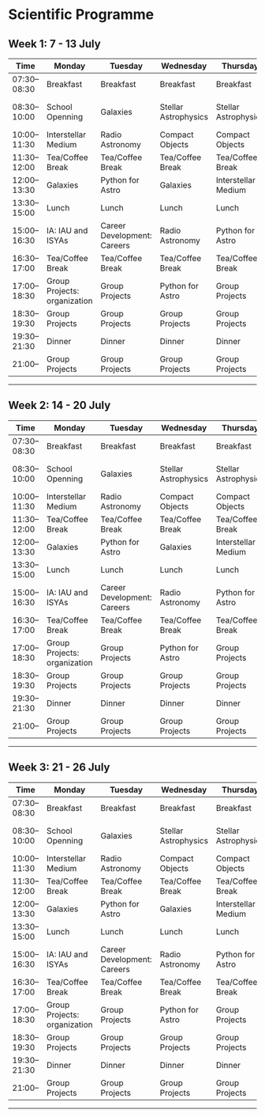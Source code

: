 # Scientific Programme

## Week 1: 7 - 13 July

| Time       | Monday              | Tuesday                      | Wednesday                   | Thursday                          | Friday                          | Saturday                  | Sunday                          |
|------------|---------------------|------------------------------|-----------------------------|-----------------------------------|---------------------------------|---------------------------------|---------------------------------|
| 07:30–08:30 | Breakfast | Breakfast         | Breakfast    | Breakfast    | Breakfast          | Breakfast |Breakfast |
| 08:30–10:00 | School Openning  | Galaxies       | Stellar Astrophysics   | Stellar Astrophysics  | Career Development: Interests            | | |
| 10:00–11:30 | Interstellar Medium | Radio Astronomy  | Compact Objects     | Compact Objects     | Compact Objects|| |
| 11:30–12:00 | Tea/Coffee Break  | Tea/Coffee Break |Tea/Coffee Break | Tea/Coffee Break   | Tea/Coffee Break     || |
| 12:00–13:30 | Galaxies   |  Python for Astro  | Galaxies |Interstellar Medium   | Radio Astronomy     || |
| 13:30–15:00 | Lunch | Lunch | Lunch| Lunch  | Lunch  |Lunch | Lunch|
| 15:00–16:30 | IA: IAU and ISYAs | Career Development: Careers| Radio Astronomy  |  Python for Astro |Group Projects   || |
| 16:30–17:00 | Tea/Coffee Break | Tea/Coffee Break | Tea/Coffee Break | Tea/Coffee Break              | Tea/Coffee Break     || |
| 17:00–18:30 | Group Projects: organization  | Group Projects | Python for Astro |Group Projects         | Group Projects     || |
| 18:30–19:30 | Group Projects  | Group Projects | Group Projects | Group Projects              | Group Projects     || |
| 19:30–21:30 | Dinner    | Dinner    | Dinner    | Dinner    | Dinner    | Dinner    | Dinner    || |
| 21:00– | Group Projects  | Group Projects | Group Projects | Group Projects            | Group Projects     |

---

## Week 2: 14 - 20 July

| Time       | Monday              | Tuesday                      | Wednesday                   | Thursday                          | Friday                          | Saturday                  | Sunday                          |
|------------|---------------------|------------------------------|-----------------------------|-----------------------------------|---------------------------------|---------------------------------|---------------------------------|
| 07:30–08:30 | Breakfast | Breakfast         | Breakfast    | Breakfast    | Breakfast          | Breakfast |Breakfast |
| 08:30–10:00 | School Openning  | Galaxies       | Stellar Astrophysics   | Stellar Astrophysics  | Career Development: Interests            | | |
| 10:00–11:30 | Interstellar Medium | Radio Astronomy  | Compact Objects     | Compact Objects     | Compact Objects|| |
| 11:30–12:00 | Tea/Coffee Break  | Tea/Coffee Break |Tea/Coffee Break | Tea/Coffee Break   | Tea/Coffee Break     || |
| 12:00–13:30 | Galaxies   |  Python for Astro  | Galaxies |Interstellar Medium   | Radio Astronomy     || |
| 13:30–15:00 | Lunch | Lunch | Lunch| Lunch  | Lunch  |Lunch | Lunch|
| 15:00–16:30 | IA: IAU and ISYAs | Career Development: Careers| Radio Astronomy  |  Python for Astro |Group Projects   || |
| 16:30–17:00 | Tea/Coffee Break | Tea/Coffee Break | Tea/Coffee Break | Tea/Coffee Break              | Tea/Coffee Break     || |
| 17:00–18:30 | Group Projects: organization  | Group Projects | Python for Astro |Group Projects         | Group Projects     || |
| 18:30–19:30 | Group Projects  | Group Projects | Group Projects | Group Projects              | Group Projects     || |
| 19:30–21:30 | Dinner    | Dinner    | Dinner    | Dinner    | Dinner    | Dinner    | Dinner    || |
| 21:00– | Group Projects  | Group Projects | Group Projects | Group Projects            | Group Projects     |

---

## Week 3: 21 - 26 July

| Time       | Monday              | Tuesday                      | Wednesday                   | Thursday                          | Friday                          | Saturday                  | 
|------------|---------------------|------------------------------|-----------------------------|-----------------------------------|---------------------------------|---------------------------------|
| 07:30–08:30 | Breakfast | Breakfast         | Breakfast    | Breakfast    | Breakfast          | Breakfast |
| 08:30–10:00 | School Openning  | Galaxies       | Stellar Astrophysics   | Stellar Astrophysics  | Career Development: Interests            | | 
| 10:00–11:30 | Interstellar Medium | Radio Astronomy  | Compact Objects     | Compact Objects     | Compact Objects|| |
| 11:30–12:00 | Tea/Coffee Break  | Tea/Coffee Break |Tea/Coffee Break | Tea/Coffee Break   | Tea/Coffee Break     || |
| 12:00–13:30 | Galaxies   |  Python for Astro  | Galaxies |Interstellar Medium   | Radio Astronomy     || |
| 13:30–15:00 | Lunch | Lunch | Lunch| Lunch  | Lunch  |
| 15:00–16:30 | IA: IAU and ISYAs | Career Development: Careers| Radio Astronomy  |  Python for Astro |Group Projects   || |
| 16:30–17:00 | Tea/Coffee Break | Tea/Coffee Break | Tea/Coffee Break | Tea/Coffee Break              | Tea/Coffee Break     || |
| 17:00–18:30 | Group Projects: organization  | Group Projects | Python for Astro |Group Projects         | Group Projects     || |
| 18:30–19:30 | Group Projects  | Group Projects | Group Projects | Group Projects              | Group Projects     || |
| 19:30–21:30 | Dinner    | Dinner    | Dinner    | Dinner    | Dinner    |
| 21:00– | Group Projects  | Group Projects | Group Projects | Group Projects            | Group Projects     |

---